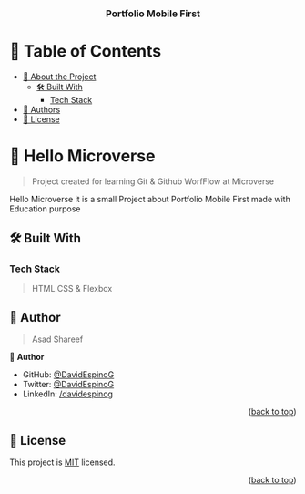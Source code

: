 <a id="readme-top"></a>

<!--
HOW TO USE:
This is an example of how you may give instructions on setting up your project locally.

Modify this file to match your project and remove sections that don't apply.

REQUIRED SECTIONS:
- Table of Contents
- About the Project
  - Built With
  - Live Demo
- Getting Started
- Authors
- Future Features
- Contributing
- Show your support
- Acknowledgements
- License

OPTIONAL SECTIONS:
- FAQ

After you're finished please remove all the comments and instructions!
-->

<div align="center">

  <h3><b>Portfolio Mobile First</b></h3>

</div>

<!-- TABLE OF CONTENTS -->

# 📗 Table of Contents

- [📖 About the Project](#about-project)
  - [🛠 Built With](#built-with)
    - [Tech Stack](#tech-stack)
- [👥 Authors](#authors)
- [📝 License](#license)

<!-- PROJECT DESCRIPTION -->

# 📖 Hello Microverse <a id="about-project"></a>

> Project created for learning Git & Github WorfFlow at Microverse

Hello Microverse it is a small Project about Portfolio Mobile First made with Education purpose

## 🛠 Built With <a id="built-with"></a>

### Tech Stack <a id="tech-stack"></a>

> HTML CSS & Flexbox

<!-- Features -->

<!-- AUTHORS -->

## 👥 Author <a id="authors"></a>

> Asad Shareef

👤 **Author**

- GitHub: [@DavidEspinoG](https://github.com/asadmisrani)
- Twitter: [@DavidEspinoG](https://twitter.com/asadshareef)
- LinkedIn: [/davidespinog](https://linkedin.com/in/asadshareef)

<p align="right">(<a href="#readme-top">back to top</a>)</p>

<!-- FUTURE FEATURES -->

<!-- LICENSE -->

## 📝 License <a id="license"></a>

This project is [MIT](./LICENSE) licensed.

<p align="right">(<a href="#readme-top">back to top</a>)</p>
